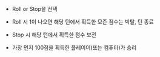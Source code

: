 - Roll or Stop을 선택
- Roll 시 1이 나오면 해당 턴에서 획득한 모즌 점수는 박탈, 턴 종료

- Stop 시 해당 턴에서 획득한 점수 보전
- 가장 먼저 100점을 획득한 플레이어(또는 컴퓨터)가 승리
